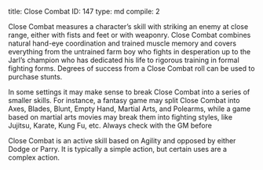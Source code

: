 title:          Close Combat
ID:             147
type:           md
compile:        2


Close Combat measures a character’s skill with striking an enemy at close range, either with fists and feet or with weaponry. Close Combat combines natural hand-eye coordination and trained muscle memory and covers everything from the untrained farm boy who fights in desperation up to the Jarl’s champion who has dedicated his life to rigorous training in formal fighting forms. Degrees of success from a Close Combat roll can be used to purchase stunts.

In some settings it may make sense to break Close Combat into a series of smaller skills. For instance, a fantasy game may split Close Combat into Axes, Blades, Blunt, Empty Hand, Martial Arts, and Polearms, while a game based on martial arts movies may break them into fighting styles, like Jujitsu, Karate, Kung Fu, etc. Always check with the GM before

Close Combat is an active skill based on Agility and opposed by either Dodge or Parry. It is typically a simple action, but certain uses are a complex action.